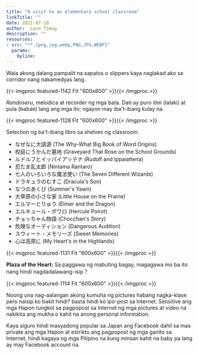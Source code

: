 ```yaml
---
title: "A visit to an elementary school classroom"
linkTitle: ""
date: 2021-07-10
author:  Leon Timog
description: ""
resources:
- src: "**.{png,jpg,webp,PNG,JPG,WEBP}"
  params:
    byline: 
---
```

Wala akong dalang pampalit na sapatos o slippers kaya naglakad ako sa corridor nang nakamedyas lang.

{{< imgproc featured-1142 Fit "600x600" >}}{{< /imgproc >}}

*Randoseru*, melodica at recorder ng mga bata. Dati ay puro itim (lalaki) at pula (babae) lang ang mga ito; ngayon may iba't-ibang kulay na. 

{{< imgproc featured-1128 Fit "600x600" >}}{{< /imgproc >}}

Selection ng ba't-ibang libro sa shelves ng classroom.

- なぜなに大語源 (The Why-What Big Book of Word Origins)
- 校庭にうかんだ墓地 (Graveyard That Rose on the School Grounds)
- ルドルフとイッパイアッテナ (Rudolf and Ippaiattena)
- 忍たま乱太郎 (Nintama Rantaro)
- 七人のいろいろな魔法使い (The Seven Different Wizards)
- ドラキュラのむすこ (Dracula's Son)
- なつのあくび (Summer's Yawn)
- 大草原の小さな家 (Little House on the Prairie)
- エルマーとりゅう (Elmer and the Dragon)
- エルキュール・ポワロ (Hercule Poirot)
- チョッちゃん物語 (Chocchan's Story)
- 危険なオーディション (Dangerous Audition)
- スウィート・メモリーズ (Sweet Memories)
- 心は高原に (My Heart's in the Highlands)

{{< imgproc featured-1131 Fit "600x600" >}}{{< /imgproc >}}

**Plaza of the Heart:** Sa paggawa ng mabuting bagay, magagawa mo ba ito nang hindi nagdadalawang-isip？

{{< imgproc featured-1114 Fit "600x600" >}}{{< /imgproc >}}

Noong una nag-aalangan akong kumuha ng pictures habang nagka-klase pero naisip ko bakit hindi? basta hindi ko ipo-post sa Internet. Sensitive ang mga Hapon tungkol sa pagpopost sa Internet ng mga pictures at video na nakikita ang mukha o kahit na anong personal information.

Kaya siguro hindi masyadong popular sa Japan ang Facebook dahil sa mas private ang mga Hapon at estrikto ang pagpopost ng mga ganito sa Internet, hindi kagaya ng mga Pilipino na kung minsan kahit na baby pa lang ay may Facebook account na.